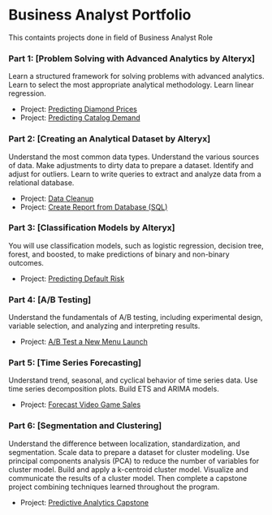# Business Analyst Portfolio

This containts projects done in field of Business Analyst Role

### Part 1: [Problem Solving with Advanced Analytics by Alteryx]
Learn a structured framework for solving problems with advanced analytics. Learn to select the most appropriate analytical methodology. Learn linear regression.

- Project: [Predicting Diamond Prices](https://github.com/arl170330/Business-Analyst-Portfolio/blob/master/Problem-Solving-with-Advanced-Analytics/Predicting-Diamond-Price.ipynb)
- Project: [Predicting Catalog Demand](https://github.com/arl170330/Business-Analyst-Portfolio/blob/master/Problem-Solving-with-Advanced-Analytics/Predicting-Catalog-Demand.ipynb)

### Part 2: [Creating an Analytical Dataset by Alteryx]
Understand the most common data types. Understand the various sources of data. Make adjustments to dirty data to prepare a dataset. Identify and adjust for outliers. Learn to write queries to extract and analyze data from a relational database.

- Project: [Data Cleanup](https://github.com/arl170330/Business-Analyst-Portfolio/blob/master/Creating-an-Analytical-Dataset/Data-Cleanup.ipynb)
- Project: [Create Report from Database (SQL)](https://github.com/arl170330/Business-Analyst-Portfolio/blob/master/Creating-an-Analytical-Dataset/Create-Report-from-Database.ipynb)

### Part 3: [Classification Models by Alteryx]
You will use classification models, such as logistic regression, decision tree, forest, and boosted, to make predictions of binary and non-binary outcomes.

- Project: [Predicting Default Risk](https://github.com/arl170330/Business-Analyst-Portfolio/blob/master/Classification-Models/Predicting-Default-Risk.ipynb)

### Part 4: [A/B Testing]
Understand the fundamentals of A/B testing, including experimental design, variable selection, and analyzing and interpreting results.

- Project: [A/B Test a New Menu Launch](https://github.com/arl170330/Business-Analyst-Portfolio/blob/master/AB-Testing/AB-Test-a-New-Menu-Launch.ipynb)

### Part 5: [Time Series Forecasting]
Understand trend, seasonal, and cyclical behavior of time series data. Use time series decomposition plots. Build ETS and ARIMA models.

- Project: [Forecast Video Game Sales](https://github.com/arl170330/Business-Analyst-Portfolio/blob/master/Time-Series-Forecasting/Forecast-Video-Game-Sales.ipynb)

### Part 6: [Segmentation and Clustering]
Understand the difference between localization, standardization, and segmentation. Scale data to prepare a dataset for cluster modeling. Use principal components analysis (PCA) to reduce the number of variables for cluster model. Build and apply a k-centroid cluster model. Visualize and communicate the results of a cluster model.
Then complete a capstone project combining techniques learned throughout the program.

- Project: [Predictive Analytics Capstone](https://github.com/arl170330/Business-Analyst-Portfolio/blob/master/Segmentation-and-Clustering/Combining-Predictive-Techniques.ipynb)
